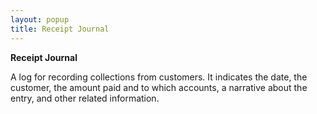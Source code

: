 ```yaml
---
layout: popup
title: Receipt Journal
---
```



**Receipt Journal**


A log for recording collections from customers.  It indicates the date, the customer, the amount paid and to which accounts, a narrative about the entry, and other related information.
